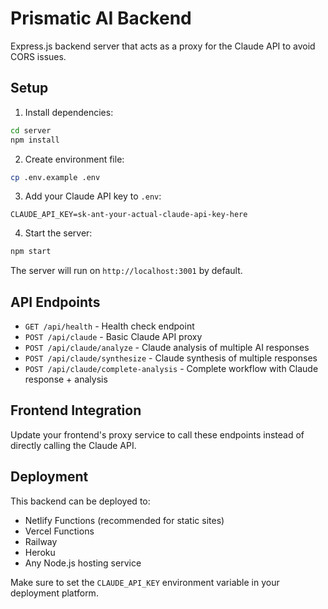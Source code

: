# Prismatic AI Backend

Express.js backend server that acts as a proxy for the Claude API to avoid CORS issues.

## Setup

1. Install dependencies:
```bash
cd server
npm install
```

2. Create environment file:
```bash
cp .env.example .env
```

3. Add your Claude API key to `.env`:
```
CLAUDE_API_KEY=sk-ant-your-actual-claude-api-key-here
```

4. Start the server:
```bash
npm start
```

The server will run on `http://localhost:3001` by default.

## API Endpoints

- `GET /api/health` - Health check endpoint
- `POST /api/claude` - Basic Claude API proxy
- `POST /api/claude/analyze` - Claude analysis of multiple AI responses
- `POST /api/claude/synthesize` - Claude synthesis of multiple responses
- `POST /api/claude/complete-analysis` - Complete workflow with Claude response + analysis

## Frontend Integration

Update your frontend's proxy service to call these endpoints instead of directly calling the Claude API.

## Deployment

This backend can be deployed to:
- Netlify Functions (recommended for static sites)
- Vercel Functions
- Railway
- Heroku
- Any Node.js hosting service

Make sure to set the `CLAUDE_API_KEY` environment variable in your deployment platform.